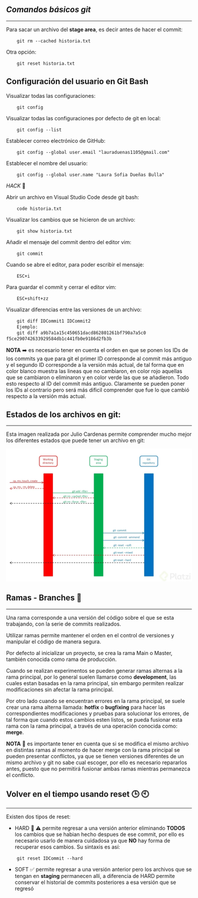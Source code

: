 ## *Comandos básicos git*
---
Para sacar un archivo del **stage area**, es decir antes de hacer el commit:

```
	git rm --cached historia.txt
```

Otra opción:

```
	git reset historia.txt
```

## Configuración del usuario en Git Bash

Visualizar todas las configuraciones:

```
	git config
```

Visualizar todas las configuraciones por defecto de git en local:

```
	git config --list
```

Establecer correo electrónico de GitHub:

```
	git config --global user.email "lauraduenas1105@gmail.com"
```

Establecer el nombre del usuario:

```
	git config --global user.name "Laura Sofia Dueñas Bulla"
```

*HACK* :dizzy:

Abrir un archivo en Visual Studio Code desde git bash:

```
	code historia.txt
```

Visualizar los cambios que se hicieron de un archivo:

```
	git show historia.txt
```

Añadir el mensaje del commit dentro del editor vim:

```
	git commit
```

Cuando se abre el editor, para poder escribir el mensaje:

```
	ESC+i
```

Para guardar el commit y cerrar el editor vim:

```
	ESC+shift+zz
```

Visualizar diferencias entre las versiones de un archivo:

```
	git diff IDCommit1 IDCommit2
    Ejemplo:
    git diff a9b7a1a15c450651dacd862801261bf790a7a5c0 f5ce290742633929584db1c441fb0e9186d2fb3b
```

**NOTA** :arrow_right: es necesario tener en cuenta el orden en que se ponen los IDs de los commits ya que para git el primer ID corresponde al commit más antiguo y el segundo ID corresponde a la versión más actual, de tal forma que en color blanco muestra las lineas que no cambiaron, en color rojo aquellas que se cambiaron o eliminaron y en color verde las que se añadieron. Todo esto respecto al ID del commit más antiguo. Claramente se pueden poner los IDs al contrario pero será más dificil comprender que fue lo que cambió respecto a la versión más actual. 

## Estados de los archivos en git:
---
Esta imagen realizada por Julio Cardenas permite comprender mucho mejor los diferentes estados que puede tener un archivo en git:

<img src="https://github.com/lsofiadb/Curso-Profesional-Git-GitHub/blob/main/Imagenes/EstadosArchivosGitFuenteJulioCardenas.jpg" width="750px">


## Ramas - Branches :herb:
---
Una rama corresponde a una versión del código sobre el que se esta trabajando, con la serie de commits realizados.

Utilizar ramas permite mantener el orden en el control de versiones y manipular el código de manera segura.

Por defecto al inicializar un proyecto, se crea la rama Main o Master, también conocida como rama de producción.

Cuando se realizan experimentos se pueden generar ramas alternas a la rama principal, por lo general suelen llamarse como **development**, las cuales estan basadas en la rama principal, sin embargo permiten realizar modificaciones sin afectar la rama principal. 


Por otro lado cuando se encuentran errores en la rama principal, se suele crear una rama alterna llamada: **hotfix** o **bugfixing** para hacer las correspondientes modificaciones y pruebas para solucionar los errores, de tal forma que cuando estos cambios esten listos, se pueda fusionar esta rama con la rama principal, a través de una operación conocida como: **merge**.


**NOTA** :rotating_light: es importante tener en cuenta que si se modifica el mismo archivo en distintas ramas al momento de hacer merge con la rama principal se pueden presentar conflictos, ya que se tienen versiones diferentes de un mismo archivo y git no sabe cual escoger, por ello es necesario repararlos antes, puesto que no permitirá fusionar ambas ramas mientras permanezca el conflicto. 

## Volver en el tiempo usando reset :clock3: :clock10:
---

Existen dos tipos de reset:

- HARD :triangular_flag_on_post: :warning: permite regresar a una versión anterior eliminando **TODOS** los cambios que se habian hecho despues de ese commit, por ello es necesario usarlo de manera cuidadosa ya que **NO** hay forma de recuperar esos cambios. Su sintaxis es así:

```
	git reset IDCommit --hard
```

- SOFT :white_check_mark: permite regresar a una versión anterior pero los archivos que se tengan en **staging** permanecen allí, a diferencia de HARD permite conservar el historial de commits posteriores a esa versión que se regresó  